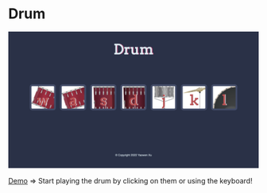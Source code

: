 # Drum

![demo](https://github.com/alexxuyaowen/drum/blob/main/images/demo.png)

[Demo](https://alexxuyaowen.github.io/drum/) => Start playing the drum by clicking on them or using the keyboard!
